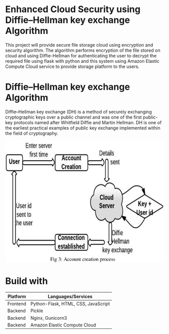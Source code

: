 # Enhanced Cloud Security using Diffie–Hellman key exchange Algorithm

This project will provide secure file storage cloud using encryption and security algorithm. The algorithm performs encryption of the file stored on cloud and using Diffie-Hellman for authenticating the user to decrypt the required file using flask with python and this system using Amazon Elastic Compute Cloud service to provide storage platform to the users.

# Diffie–Hellman key exchange Algorithm

Diffie–Hellman key exchange (DH) is a method of securely exchanging cryptographic keys over a public channel and was one of the first public-key protocols named after Whitfield Diffie and Martin Hellman. DH is one of the earliest practical examples of public key exchange implemented within the field of cryptography.

![Architecture Model](images/Architectural-Model.png)

# Build with

| Platform      | 			Languages/Services 					  |
| ----------- 	|	 --------------------------------- 			  |
| Frontend      | 		Python-Flask, HTML, CSS, JavaScript       |
| Backend   	| 					Pickle        				  |
| Backend   	| 				Nginx, Gunicorn3        		  |
| Backend   	| 			Amazon Elastic Compute Cloud          |


